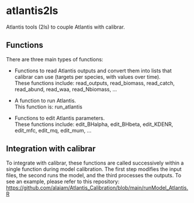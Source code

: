 # atlantis2ls
Atlantis tools (2ls) to couple Atlantis with calibrar.

## Functions
There are three main types of functions:

- Functions to read Atlantis outputs and convert them into lists that calibrar can use (targets per species, with values over time).  
  These functions include: read_outputs, read_biomass, read_catch, read_abund, read_waa, read_Nbiomass, ...

- A function to run Atlantis.  
  This function is: run_atlantis

- Functions to edit Atlantis parameters.  
  These functions include: edit_BHalpha, edit_BHbeta, edit_KDENR, edit_mfc, edit_mq, edit_mum, ...

## Integration with calibrar
To integrate with calibrar, these functions are called successively within a single function during model calibration.
The first step modifies the input files, the second runs the model, and the third processes the outputs.
To see an example, please refer to this repository:  
https://github.com/alaiam/Atlantis_Calibration/blob/main/runModel_Atlantis.R
  


